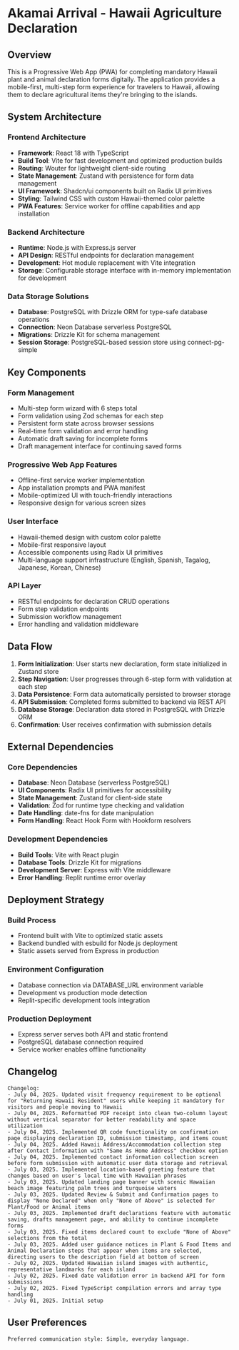 # Akamai Arrival - Hawaii Agriculture Declaration

## Overview

This is a Progressive Web App (PWA) for completing mandatory Hawaii plant and animal declaration forms digitally. The application provides a mobile-first, multi-step form experience for travelers to Hawaii, allowing them to declare agricultural items they're bringing to the islands.

## System Architecture

### Frontend Architecture
- **Framework**: React 18 with TypeScript
- **Build Tool**: Vite for fast development and optimized production builds
- **Routing**: Wouter for lightweight client-side routing
- **State Management**: Zustand with persistence for form data management
- **UI Framework**: Shadcn/ui components built on Radix UI primitives
- **Styling**: Tailwind CSS with custom Hawaii-themed color palette
- **PWA Features**: Service worker for offline capabilities and app installation

### Backend Architecture
- **Runtime**: Node.js with Express.js server
- **API Design**: RESTful endpoints for declaration management
- **Development**: Hot module replacement with Vite integration
- **Storage**: Configurable storage interface with in-memory implementation for development

### Data Storage Solutions
- **Database**: PostgreSQL with Drizzle ORM for type-safe database operations
- **Connection**: Neon Database serverless PostgreSQL
- **Migrations**: Drizzle Kit for schema management
- **Session Storage**: PostgreSQL-based session store using connect-pg-simple

## Key Components

### Form Management
- Multi-step form wizard with 6 steps total
- Form validation using Zod schemas for each step
- Persistent form state across browser sessions
- Real-time form validation and error handling
- Automatic draft saving for incomplete forms
- Draft management interface for continuing saved forms

### Progressive Web App Features
- Offline-first service worker implementation
- App installation prompts and PWA manifest
- Mobile-optimized UI with touch-friendly interactions
- Responsive design for various screen sizes

### User Interface
- Hawaii-themed design with custom color palette
- Mobile-first responsive layout
- Accessible components using Radix UI primitives
- Multi-language support infrastructure (English, Spanish, Tagalog, Japanese, Korean, Chinese)

### API Layer
- RESTful endpoints for declaration CRUD operations
- Form step validation endpoints
- Submission workflow management
- Error handling and validation middleware

## Data Flow

1. **Form Initialization**: User starts new declaration, form state initialized in Zustand store
2. **Step Navigation**: User progresses through 6-step form with validation at each step
3. **Data Persistence**: Form data automatically persisted to browser storage
4. **API Submission**: Completed forms submitted to backend via REST API
5. **Database Storage**: Declaration data stored in PostgreSQL with Drizzle ORM
6. **Confirmation**: User receives confirmation with submission details

## External Dependencies

### Core Dependencies
- **Database**: Neon Database (serverless PostgreSQL)
- **UI Components**: Radix UI primitives for accessibility
- **State Management**: Zustand for client-side state
- **Validation**: Zod for runtime type checking and validation
- **Date Handling**: date-fns for date manipulation
- **Form Handling**: React Hook Form with Hookform resolvers

### Development Dependencies
- **Build Tools**: Vite with React plugin
- **Database Tools**: Drizzle Kit for migrations
- **Development Server**: Express with Vite middleware
- **Error Handling**: Replit runtime error overlay

## Deployment Strategy

### Build Process
- Frontend built with Vite to optimized static assets
- Backend bundled with esbuild for Node.js deployment
- Static assets served from Express in production

### Environment Configuration
- Database connection via DATABASE_URL environment variable
- Development vs production mode detection
- Replit-specific development tools integration

### Production Deployment
- Express server serves both API and static frontend
- PostgreSQL database connection required
- Service worker enables offline functionality

## Changelog

```
Changelog:
- July 04, 2025. Updated visit frequency requirement to be optional for "Returning Hawaii Resident" users while keeping it mandatory for visitors and people moving to Hawaii
- July 04, 2025. Reformatted PDF receipt into clean two-column layout without vertical separator for better readability and space utilization
- July 04, 2025. Implemented QR code functionality on confirmation page displaying declaration ID, submission timestamp, and items count
- July 04, 2025. Added Hawaii Address/Accommodation collection step after Contact Information with "Same As Home Address" checkbox option
- July 04, 2025. Implemented contact information collection screen before form submission with automatic user data storage and retrieval
- July 03, 2025. Implemented location-based greeting feature that changes based on user's local time with Hawaiian phrases
- July 03, 2025. Updated landing page banner with scenic Hawaiian beach image featuring palm trees and turquoise waters
- July 03, 2025. Updated Review & Submit and Confirmation pages to display "None Declared" when only "None of Above" is selected for Plant/Food or Animal items
- July 03, 2025. Implemented draft declarations feature with automatic saving, drafts management page, and ability to continue incomplete forms
- July 03, 2025. Fixed items declared count to exclude "None of Above" selections from the total
- July 03, 2025. Added user guidance notices in Plant & Food Items and Animal Declaration steps that appear when items are selected, directing users to the description field at bottom of screen
- July 02, 2025. Updated Hawaiian island images with authentic, representative landmarks for each island
- July 02, 2025. Fixed date validation error in backend API for form submissions
- July 02, 2025. Fixed TypeScript compilation errors and array type handling
- July 01, 2025. Initial setup
```

## User Preferences

```
Preferred communication style: Simple, everyday language.
```